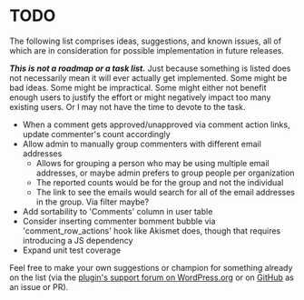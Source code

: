 # TODO

The following list comprises ideas, suggestions, and known issues, all of which are in consideration for possible implementation in future releases.

***This is not a roadmap or a task list.*** Just because something is listed does not necessarily mean it will ever actually get implemented. Some might be bad ideas. Some might be impractical. Some might either not benefit enough users to justify the effort or might negatively impact too many existing users. Or I may not have the time to devote to the task.

* When a comment gets approved/unapproved via comment action links, update commenter's count accordingly
* Allow admin to manually group commenters with different email addresses
  - Allows for grouping a person who may be using multiple email addresses, or maybe admin prefers to group people per organization
  - The reported counts would be for the group and not the individual
  - The link to see the emails would search for all of the email addresses in the group. Via filter maybe?
* Add sortability to 'Comments' column in user table
* Consider inserting commenter bomment bubble via 'comment_row_actions' hook like Akismet does, though that requires introducing a JS dependency
* Expand unit test coverage

Feel free to make your own suggestions or champion for something already on the list (via the [plugin's support forum on WordPress.org](https://wordpress.org/support/plugin/admin-commenters-comments-count/) or on [GitHub](https://github.com/coffee2code/admin-commenters-comments-count/) as an issue or PR).
